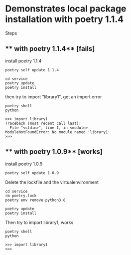 # Demonstrates local package installation with poetry 1.1.4

Steps

## ** with poetry 1.1.4** [fails]

install poetry 1.1.4

```
poetry self update 1.1.4
```

```
cd service
poetry update
poetry install
```

then try to import "library1", get an import error

```
poetry shell
python 

>>> import library1
Traceback (most recent call last):
  File "<stdin>", line 1, in <module>
ModuleNotFoundError: No module named 'library1'
>>> 
```

## ** with poetry 1.0.9** [works]

install poetry 1.0.9

```
poetry self update 1.0.9
```

Delete the lockfile and the virtualenvironment


```
cd service
rm poetry.lock
poetry env remove python3.8

poetry update
poetry install
```

Then try to import library1, works

```
poetry shell
python 

>>> import library1
>>> 
```


